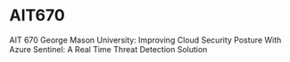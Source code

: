 # AIT670
AIT 670 George Mason University: Improving Cloud Security Posture With Azure Sentinel: A Real Time Threat Detection Solution
